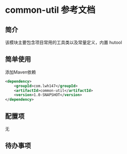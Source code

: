 # common-util 参考文档

## 简介

该模块主要包含项目常用的工具类以及常量定义，内置 hutool

## 简单使用

添加Maven依赖

```xml
<dependency>
    <groupId>com.lwh147</groupId>
    <artifactId>common-util</artifactId>
    <version>1.0-SNAPSHOT</version>
</dependency>
```

## 配置项

无

## 待办事项


